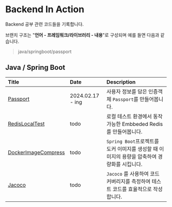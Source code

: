 # Backend In Action

Backend 공부 관련 코드들을 기록합니다.

브랜치 구조는 "**언어 - 프레임워크/라이브러리 - 내용**"로 구성되며 예를 들면 다음과 같습니다.

> java/springboot/passport

## Java / Spring Boot

| Title                                                                                     | Date             | Description                                               |
|:------------------------------------------------------------------------------------------|:-----------------|:----------------------------------------------------------|
| [Passport](https://github.com/KIMSEI1124/backend_in_action/tree/java/springboot/passport) | 2024.02.17 - ing | 사용자 정보를 담은 인증객체 `Passport`를 만들어봅니다.                       |
| [RedisLocalTest]()                                                                        | todo             | 로컬 테스트 환경에서 동작 가능한 Embbeded Redis 를 만들어봅니다.               |
| [DockerImageCompress]()                                                                   | todo             | `Spring Boot`프로젝트를 도커 이미지를 생성할 때 이미지의 용량을 압축하여 경량화를 시킵니다. 
| [Jacoco]()                                                                                | todo             | `Jacoco` 를 사용하여 코드 커버리지를 측정하여 테스트 코드를 효율적으로 작성합니다.        | 


